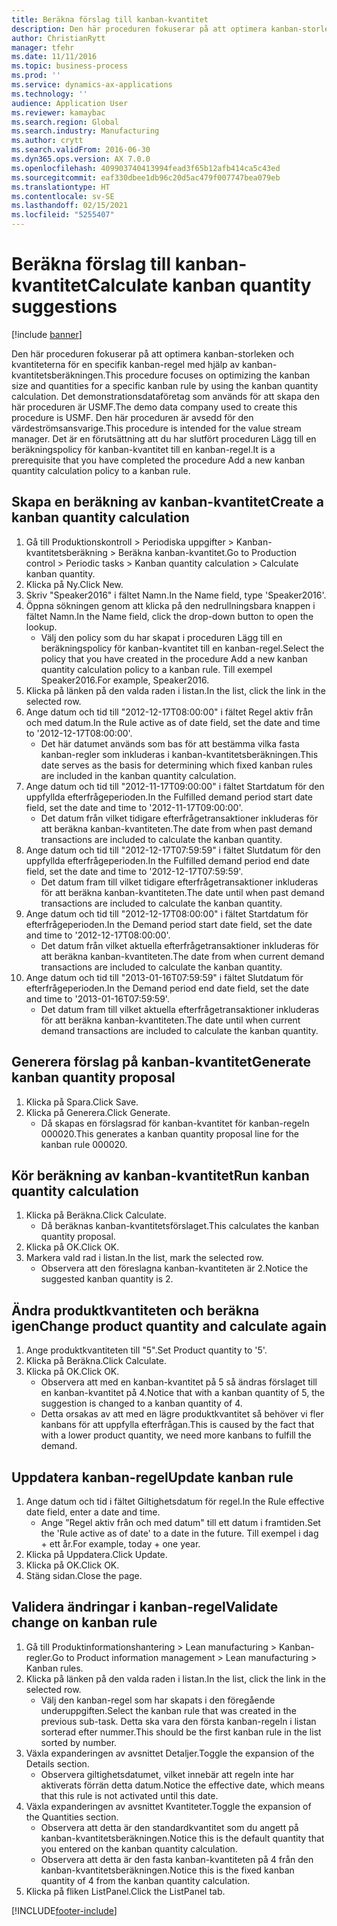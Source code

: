 ```yaml
---
title: Beräkna förslag till kanban-kvantitet
description: Den här proceduren fokuserar på att optimera kanban-storleken och kvantiteterna för en specifik kanban-regel med hjälp av kanban-kvantitetsberäkningen.
author: ChristianRytt
manager: tfehr
ms.date: 11/11/2016
ms.topic: business-process
ms.prod: ''
ms.service: dynamics-ax-applications
ms.technology: ''
audience: Application User
ms.reviewer: kamaybac
ms.search.region: Global
ms.search.industry: Manufacturing
ms.author: crytt
ms.search.validFrom: 2016-06-30
ms.dyn365.ops.version: AX 7.0.0
ms.openlocfilehash: 409903740413994fead3f65b12afb414ca5c43ed
ms.sourcegitcommit: eaf330dbee1db96c20d5ac479f007747bea079eb
ms.translationtype: HT
ms.contentlocale: sv-SE
ms.lasthandoff: 02/15/2021
ms.locfileid: "5255407"
---
```

# <a name="calculate-kanban-quantity-suggestions"></a><span data-ttu-id="72396-103">Beräkna förslag till kanban-kvantitet</span><span class="sxs-lookup"><span data-stu-id="72396-103">Calculate kanban quantity suggestions</span></span>

[!include [banner](../../includes/banner.md)]

<span data-ttu-id="72396-104">Den här proceduren fokuserar på att optimera kanban-storleken och kvantiteterna för en specifik kanban-regel med hjälp av kanban-kvantitetsberäkningen.</span><span class="sxs-lookup"><span data-stu-id="72396-104">This procedure focuses on optimizing the kanban size and quantities for a specific kanban rule by using the kanban quantity calculation.</span></span> <span data-ttu-id="72396-105">Det demonstrationsdataföretag som används för att skapa den här proceduren är USMF.</span><span class="sxs-lookup"><span data-stu-id="72396-105">The demo data company used to create this procedure is USMF.</span></span> <span data-ttu-id="72396-106">Den här proceduren är avsedd för den värdeströmsansvarige.</span><span class="sxs-lookup"><span data-stu-id="72396-106">This procedure is intended for the value stream manager.</span></span> <span data-ttu-id="72396-107">Det är en förutsättning att du har slutfört proceduren Lägg till en beräkningspolicy för kanban-kvantitet till en kanban-regel.</span><span class="sxs-lookup"><span data-stu-id="72396-107">It is a prerequisite that you have completed the procedure Add a new kanban quantity calculation policy to a kanban rule.</span></span>


## <a name="create-a-kanban-quantity-calculation"></a><span data-ttu-id="72396-108">Skapa en beräkning av kanban-kvantitet</span><span class="sxs-lookup"><span data-stu-id="72396-108">Create a kanban quantity calculation</span></span>
1. <span data-ttu-id="72396-109">Gå till Produktionskontroll > Periodiska uppgifter > Kanban-kvantitetsberäkning > Beräkna kanban-kvantitet.</span><span class="sxs-lookup"><span data-stu-id="72396-109">Go to Production control > Periodic tasks > Kanban quantity calculation > Calculate kanban quantity.</span></span>
2. <span data-ttu-id="72396-110">Klicka på Ny.</span><span class="sxs-lookup"><span data-stu-id="72396-110">Click New.</span></span>
3. <span data-ttu-id="72396-111">Skriv "Speaker2016" i fältet Namn.</span><span class="sxs-lookup"><span data-stu-id="72396-111">In the Name field, type 'Speaker2016'.</span></span>
4. <span data-ttu-id="72396-112">Öppna sökningen genom att klicka på den nedrullningsbara knappen i fältet Namn.</span><span class="sxs-lookup"><span data-stu-id="72396-112">In the Name field, click the drop-down button to open the lookup.</span></span>
    * <span data-ttu-id="72396-113">Välj den policy som du har skapat i proceduren Lägg till en beräkningspolicy för kanban-kvantitet till en kanban-regel.</span><span class="sxs-lookup"><span data-stu-id="72396-113">Select the policy that you have created in the procedure Add a new kanban quantity calculation policy to a kanban rule.</span></span> <span data-ttu-id="72396-114">Till exempel Speaker2016.</span><span class="sxs-lookup"><span data-stu-id="72396-114">For example, Speaker2016.</span></span>  
5. <span data-ttu-id="72396-115">Klicka på länken på den valda raden i listan.</span><span class="sxs-lookup"><span data-stu-id="72396-115">In the list, click the link in the selected row.</span></span>
6. <span data-ttu-id="72396-116">Ange datum och tid till "2012-12-17T08:00:00" i fältet Regel aktiv från och med datum.</span><span class="sxs-lookup"><span data-stu-id="72396-116">In the Rule active as of date field, set the date and time to '2012-12-17T08:00:00'.</span></span>
    * <span data-ttu-id="72396-117">Det här datumet används som bas för att bestämma vilka fasta kanban-regler som inkluderas i kanban-kvantitetsberäkningen.</span><span class="sxs-lookup"><span data-stu-id="72396-117">This date serves as the basis for determining which fixed kanban rules are included in the kanban quantity calculation.</span></span>  
7. <span data-ttu-id="72396-118">Ange datum och tid till "2012-11-17T09:00:00" i fältet Startdatum för den uppfyllda efterfrågeperioden.</span><span class="sxs-lookup"><span data-stu-id="72396-118">In the Fulfilled demand period start date field, set the date and time to '2012-11-17T09:00:00'.</span></span>
    * <span data-ttu-id="72396-119">Det datum från vilket tidigare efterfrågetransaktioner inkluderas för att beräkna kanban-kvantiteten.</span><span class="sxs-lookup"><span data-stu-id="72396-119">The date from when past demand transactions are included to calculate the kanban quantity.</span></span>  
8. <span data-ttu-id="72396-120">Ange datum och tid till "2012-12-17T07:59:59" i fältet Slutdatum för den uppfyllda efterfrågeperioden.</span><span class="sxs-lookup"><span data-stu-id="72396-120">In the Fulfilled demand period end date field, set the date and time to '2012-12-17T07:59:59'.</span></span>
    * <span data-ttu-id="72396-121">Det datum fram till vilket tidigare efterfrågetransaktioner inkluderas för att beräkna kanban-kvantiteten.</span><span class="sxs-lookup"><span data-stu-id="72396-121">The date until when past demand transactions are included to calculate the kanban quantity.</span></span>  
9. <span data-ttu-id="72396-122">Ange datum och tid till "2012-12-17T08:00:00" i fältet Startdatum för efterfrågeperioden.</span><span class="sxs-lookup"><span data-stu-id="72396-122">In the Demand period start date field, set the date and time to '2012-12-17T08:00:00'.</span></span>
    * <span data-ttu-id="72396-123">Det datum från vilket aktuella efterfrågetransaktioner inkluderas för att beräkna kanban-kvantiteten.</span><span class="sxs-lookup"><span data-stu-id="72396-123">The date from when current demand transactions are included to calculate the kanban quantity.</span></span>  
10. <span data-ttu-id="72396-124">Ange datum och tid till "2013-01-16T07:59:59" i fältet Slutdatum för efterfrågeperioden.</span><span class="sxs-lookup"><span data-stu-id="72396-124">In the Demand period end date field, set the date and time to '2013-01-16T07:59:59'.</span></span>
    * <span data-ttu-id="72396-125">Det datum fram till vilket aktuella efterfrågetransaktioner inkluderas för att beräkna kanban-kvantiteten.</span><span class="sxs-lookup"><span data-stu-id="72396-125">The date until when current demand transactions are included to calculate the kanban quantity.</span></span>  

## <a name="generate-kanban-quantity-proposal"></a><span data-ttu-id="72396-126">Generera förslag på kanban-kvantitet</span><span class="sxs-lookup"><span data-stu-id="72396-126">Generate kanban quantity proposal</span></span>
1. <span data-ttu-id="72396-127">Klicka på Spara.</span><span class="sxs-lookup"><span data-stu-id="72396-127">Click Save.</span></span>
2. <span data-ttu-id="72396-128">Klicka på Generera.</span><span class="sxs-lookup"><span data-stu-id="72396-128">Click Generate.</span></span>
    * <span data-ttu-id="72396-129">Då skapas en förslagsrad för kanban-kvantitet för kanban-regeln 000020.</span><span class="sxs-lookup"><span data-stu-id="72396-129">This generates a kanban quantity proposal line for the kanban rule 000020.</span></span>  

## <a name="run-kanban-quantity-calculation"></a><span data-ttu-id="72396-130">Kör beräkning av kanban-kvantitet</span><span class="sxs-lookup"><span data-stu-id="72396-130">Run kanban quantity calculation</span></span>
1. <span data-ttu-id="72396-131">Klicka på Beräkna.</span><span class="sxs-lookup"><span data-stu-id="72396-131">Click Calculate.</span></span>
    * <span data-ttu-id="72396-132">Då beräknas kanban-kvantitetsförslaget.</span><span class="sxs-lookup"><span data-stu-id="72396-132">This calculates the kanban quantity proposal.</span></span>  
2. <span data-ttu-id="72396-133">Klicka på OK.</span><span class="sxs-lookup"><span data-stu-id="72396-133">Click OK.</span></span>
3. <span data-ttu-id="72396-134">Markera vald rad i listan.</span><span class="sxs-lookup"><span data-stu-id="72396-134">In the list, mark the selected row.</span></span>
    * <span data-ttu-id="72396-135">Observera att den föreslagna kanban-kvantiteten är 2.</span><span class="sxs-lookup"><span data-stu-id="72396-135">Notice the suggested kanban quantity is 2.</span></span>  

## <a name="change-product-quantity-and-calculate-again"></a><span data-ttu-id="72396-136">Ändra produktkvantiteten och beräkna igen</span><span class="sxs-lookup"><span data-stu-id="72396-136">Change product quantity and calculate again</span></span>
1. <span data-ttu-id="72396-137">Ange produktkvantiteten till "5".</span><span class="sxs-lookup"><span data-stu-id="72396-137">Set Product quantity to '5'.</span></span>
2. <span data-ttu-id="72396-138">Klicka på Beräkna.</span><span class="sxs-lookup"><span data-stu-id="72396-138">Click Calculate.</span></span>
3. <span data-ttu-id="72396-139">Klicka på OK.</span><span class="sxs-lookup"><span data-stu-id="72396-139">Click OK.</span></span>
    * <span data-ttu-id="72396-140">Observera att med en kanban-kvantitet på 5 så ändras förslaget till en kanban-kvantitet på 4.</span><span class="sxs-lookup"><span data-stu-id="72396-140">Notice that with a kanban quantity of 5, the suggestion is changed to a kanban quantity of 4.</span></span>  
    * <span data-ttu-id="72396-141">Detta orsakas av att med en lägre produktkvantitet så behöver vi fler kanbans för att uppfylla efterfrågan.</span><span class="sxs-lookup"><span data-stu-id="72396-141">This is caused by the fact that with a lower product quantity, we need more kanbans to fulfill the demand.</span></span>  

## <a name="update-kanban-rule"></a><span data-ttu-id="72396-142">Uppdatera kanban-regel</span><span class="sxs-lookup"><span data-stu-id="72396-142">Update kanban rule</span></span>
1. <span data-ttu-id="72396-143">Ange datum och tid i fältet Giltighetsdatum för regel.</span><span class="sxs-lookup"><span data-stu-id="72396-143">In the Rule effective date field, enter a date and time.</span></span>
    * <span data-ttu-id="72396-144">Ange ”Regel aktiv från och med datum" till ett datum i framtiden.</span><span class="sxs-lookup"><span data-stu-id="72396-144">Set the 'Rule active as of date' to a date in the future.</span></span> <span data-ttu-id="72396-145">Till exempel i dag + ett år.</span><span class="sxs-lookup"><span data-stu-id="72396-145">For example, today + one year.</span></span>  
2. <span data-ttu-id="72396-146">Klicka på Uppdatera.</span><span class="sxs-lookup"><span data-stu-id="72396-146">Click Update.</span></span>
3. <span data-ttu-id="72396-147">Klicka på OK.</span><span class="sxs-lookup"><span data-stu-id="72396-147">Click OK.</span></span>
4. <span data-ttu-id="72396-148">Stäng sidan.</span><span class="sxs-lookup"><span data-stu-id="72396-148">Close the page.</span></span>

## <a name="validate-change-on-kanban-rule"></a><span data-ttu-id="72396-149">Validera ändringar i kanban-regel</span><span class="sxs-lookup"><span data-stu-id="72396-149">Validate change on kanban rule</span></span>
1. <span data-ttu-id="72396-150">Gå till Produktinformationshantering > Lean manufacturing > Kanban-regler.</span><span class="sxs-lookup"><span data-stu-id="72396-150">Go to Product information management > Lean manufacturing > Kanban rules.</span></span>
2. <span data-ttu-id="72396-151">Klicka på länken på den valda raden i listan.</span><span class="sxs-lookup"><span data-stu-id="72396-151">In the list, click the link in the selected row.</span></span>
    * <span data-ttu-id="72396-152">Välj den kanban-regel som har skapats i den föregående underuppgiften.</span><span class="sxs-lookup"><span data-stu-id="72396-152">Select the kanban rule that was created in the previous sub-task.</span></span> <span data-ttu-id="72396-153">Detta ska vara den första kanban-regeln i listan sorterad efter nummer.</span><span class="sxs-lookup"><span data-stu-id="72396-153">This should be the first kanban rule in the list sorted by number.</span></span>  
3. <span data-ttu-id="72396-154">Växla expanderingen av avsnittet Detaljer.</span><span class="sxs-lookup"><span data-stu-id="72396-154">Toggle the expansion of the Details section.</span></span>
    * <span data-ttu-id="72396-155">Observera giltighetsdatumet, vilket innebär att regeln inte har aktiverats förrän detta datum.</span><span class="sxs-lookup"><span data-stu-id="72396-155">Notice the effective date, which means that this rule is not activated until this date.</span></span>  
4. <span data-ttu-id="72396-156">Växla expanderingen av avsnittet Kvantiteter.</span><span class="sxs-lookup"><span data-stu-id="72396-156">Toggle the expansion of the Quantities section.</span></span>
    * <span data-ttu-id="72396-157">Observera att detta är den standardkvantitet som du angett på kanban-kvantitetsberäkningen.</span><span class="sxs-lookup"><span data-stu-id="72396-157">Notice this is the default quantity that you entered on the kanban quantity calculation.</span></span>  
    * <span data-ttu-id="72396-158">Observera att detta är den fasta kanban-kvantiteten på 4 från den kanban-kvantitetsberäkningen.</span><span class="sxs-lookup"><span data-stu-id="72396-158">Notice this is the fixed kanban quantity of 4 from the kanban quantity calculation.</span></span>  
5. <span data-ttu-id="72396-159">Klicka på fliken ListPanel.</span><span class="sxs-lookup"><span data-stu-id="72396-159">Click the ListPanel tab.</span></span>



[!INCLUDE[footer-include](../../../includes/footer-banner.md)]